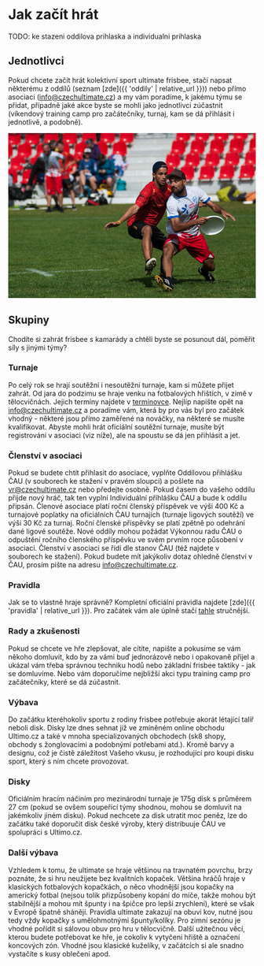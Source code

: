 # Jak začít hrát

TODO: ke stazeni oddilova prihlaska a individualni prihlaska

## Jednotlivci

Pokud chcete začít hrát kolektivní sport ultimate frisbee, stačí napsat některému z oddílů (seznam [zde]({{ 'oddily' | relative_url }})) nebo přímo asociaci (info@czechultimate.cz) a my vám poradíme, k jakému týmu se přidat, případně jaké akce byste se mohli jako jednotlivci zúčastnit (víkendový training camp pro začátečníky, turnaj, kam se dá přihlásit i jednotlivě, a podobně).

![](assets/img/pages/jak_zacit_hrat_1.jpg)

## Skupiny

Chodíte si zahrát frisbee s kamarády a chtěli byste se posunout dál, poměřit síly s jinými týmy?

### Turnaje

Po celý rok se hrají soutěžní i nesoutěžní turnaje, kam si můžete přijet zahrát. Od jara do podzimu se hraje venku na fotbalových hřištích, v zimě v tělocvičnách. Jejich termíny najdete v [termínovce](http://bit.ly/terminovka_ultimate). Nejlíp napište opět na info@czechultimate.cz a poradíme vám, která by pro vás byl pro začátek vhodný - některé jsou přímo zaměřené na nováčky, na některé se musíte kvalifikovat. Abyste mohli hrát oficiální soutěžní turnaje, musíte být registrováni v asociaci (viz níže), ale na spoustu se dá jen přihlásit a jet.

### Členství v asociaci

Pokud se budete chtít přihlasit do asociace, vyplňte Oddílovou přihlášku ČAU (v souborech ke stažení v pravém sloupci) a pošlete na vr@czechultimate.cz nebo předejte osobně. Pokud časem do vašeho oddílu přijde nový hráč, tak ten vyplní Individuální příhlášku ČAU a bude k oddílu připsán. Členové asociace platí roční členský příspěvek ve výši 400 Kč a turnajové poplatky na oficiálních ČAU turnajích (turnaje ligových soutěží) ve výši 30 Kč za turnaj. Roční členské příspěvky se platí zpětně po odehrání dané ligové soutěže. Nové oddíly mohou požádat Výkonnou radu ČAU o odpuštění ročního členského příspěvku ve svém prvním roce působení v asociaci. Členství v asociaci se řídí dle stanov ČAU (též najdete v souborech ke stažení). Pokud budete mít jakýkoliv dotaz ohledně členství v ČAU, prosím pište na adresu info@czechultimate.cz.

### Pravidla

Jak se to vlastně hraje správně? Kompletní oficiální pravidla najdete [zde]({{ 'pravidla' | relative_url }}). Pro začátek vám ale úplně stačí [tahle](http://www.frisbee.cz/strucna-pravidla-frisbee.html) stručnější.

### Rady a zkušenosti

Pokud se chcete ve hře zlepšovat, ale cítíte, napište a pokusíme se vám někoho domluvit, kdo by za vámi buď jednorázově nebo i opakovaně přijel a ukázal vám třeba správnou techniku hodů nebo základní frisbee taktiky - jak se domluvíme. Nebo vám doporučíme nejbližší akci typu training camp pro začátečníky, které se dá zúčastnit.

### Výbava

Do začátku kteréhokoliv sportu z rodiny frisbee potřebuje akorát létající talíř neboli disk. Disky lze dnes sehnat již ve zmíněném online obchodu Ultimo.cz a také v mnoha specializovaných obchodech (sk8 shopy, obchody s žonglovacími a podobnými potřebami atd.). Kromě barvy a designu, což je čistě záležitost Vašeho vkusu, je rozhodující pro koupi disku sport, který s ním chcete provozovat.

### Disky

Oficiálním hracím náčiním pro mezinárodní turnaje je 175g disk s průměrem 27 cm (pokud se ovšem soupeřící týmy shodnou, mohou se domluvit na jakémkoliv jiném disku). Pokud nechcete za disk utratit moc peněz, lze do začátku také doporučit disk české výroby, který distribuuje ČAU ve spolupráci s Ultimo.cz.

### Další výbava

Vzhledem k tomu, že ultimate se hraje většinou na travnatém povrchu, brzy poznáte, že si hru neužijete bez kvalitních kopaček. Většina hráčů hraje v klasických fotbalových kopačkách, o něco vhodnější jsou kopačky na americký fotbal (nejsou tolik přizpůsobeny kopání do míče, takže mohou být stabilnější a mohou mít špunty i na špičce pro lepší zrychlení), které se však v Evropě špatně shánějí. Pravidla ultimate zakazují na obuvi kov, nutné jsou tedy vždy kopačky s umělohmotnými špunty/kolíky. Pro zimní sezónu je vhodné pořídit si sálovou obuv pro hru v tělocvičně. Další užitečnou věcí, kterou budete potřebovat ke hře, je cokoliv k vytyčení hřiště a označení koncových zón. Vhodné jsou klasické kuželíky, v začátcích si ale snadno vystačíte s kusy oblečení apod.
